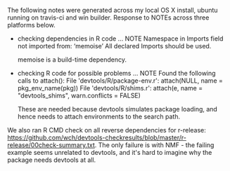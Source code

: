 The following notes were generated across my local OS X install, ubuntu running on travis-ci and win builder. Response to NOTEs across three platforms below.

* checking dependencies in R code ... NOTE
  Namespace in Imports field not imported from: ‘memoise’
  All declared Imports should be used.
  
  memoise is a build-time dependency.

* checking R code for possible problems ... NOTE
  Found the following calls to attach():
    File 'devtools/R/package-env.r':
      attach(NULL, name = pkg_env_name(pkg))
    File 'devtools/R/shims.r':
      attach(e, name = "devtools_shims", warn.conflicts = FALSE)

  These are needed because devtools simulates package loading, and hence
  needs to attach environments to the search path.

We also ran R CMD check on all reverse dependencies for r-release: https://github.com/wch/devtools-checkresults/blob/master/r-release/00check-summary.txt. The only failure is with NMF - the failing example seems unrelated to devtools, and it's hard to imagine why the package needs devtools at all.
